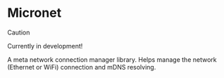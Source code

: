 # Micronet

> [!CAUTION]  
> Currently in development!


A meta network connection manager library. Helps manage the network (Ethernet or WiFi) connection and mDNS resolving.


